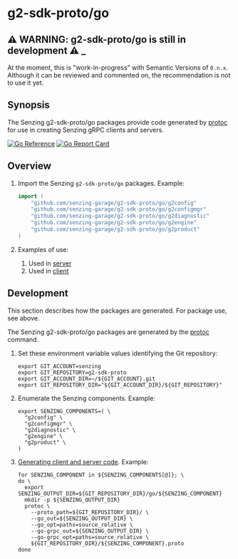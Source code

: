 # g2-sdk-proto/go

## :warning: WARNING: g2-sdk-proto/go is still in development :warning: _

At the moment, this is "work-in-progress" with Semantic Versions of `0.n.x`.
Although it can be reviewed and commented on,
the recommendation is not to use it yet.

## Synopsis

The Senzing g2-sdk-proto/go packages provide code generated by
[protoc](https://github.com/senzing-garage/knowledge-base/blob/main/WHATIS/protoc.md)
for use in creating Senzing gRPC clients and servers.

[![Go Reference](https://pkg.go.dev/badge/github.com/senzing-garage/g2-sdk-proto/go.svg)](https://pkg.go.dev/github.com/senzing-garage/g2-sdk-proto/go)
[![Go Report Card](https://goreportcard.com/badge/github.com/senzing-garage/g2-sdk-proto/go)](https://goreportcard.com/report/github.com/senzing-garage/g2-sdk-proto/go)

## Overview

1. Import the Senzing `g2-sdk-proto/go` packages.
   Example:

    ```go
    import (
        "github.com/senzing-garage/g2-sdk-proto/go/g2config"
        "github.com/senzing-garage/g2-sdk-proto/go/g2configmgr"
        "github.com/senzing-garage/g2-sdk-proto/go/g2diagnostic"
        "github.com/senzing-garage/g2-sdk-proto/go/g2engine"
        "github.com/senzing-garage/g2-sdk-proto/go/g2product"
    )
    ```

1. Examples of use:
    1. Used in [server](https://github.com/senzing-garage/serve-grpc/blob/main/g2engineserver/g2engineserver.go)
    1. Used in [client](https://github.com/senzing-garage/g2-sdk-go-grpc/blob/main/g2engineclient/g2engineclient.go)

## Development

This section describes how the packages are generated.
For package use, see above.

The Senzing g2-sdk-proto/go packages are generated by the
[protoc](https://github.com/senzing-garage/knowledge-base/blob/main/WHATIS/protoc.md)
command.

1. Set these environment variable values identifying the Git repository:

    ```console
    export GIT_ACCOUNT=senzing
    export GIT_REPOSITORY=g2-sdk-proto
    export GIT_ACCOUNT_DIR=~/${GIT_ACCOUNT}.git
    export GIT_REPOSITORY_DIR="${GIT_ACCOUNT_DIR}/${GIT_REPOSITORY}"

    ```

1. Enumerate the Senzing components.
   Example:

    ```console
    export SENZING_COMPONENTS=( \
      "g2config" \
      "g2configmgr" \
      "g2diagnostic" \
      "g2engine" \
      "g2product" \
    )

    ```

1. [Generating client and server code](https://grpc.io/docs/languages/go/basics/#generating-client-and-server-code).
   Example:

    ```console
    for SENZING_COMPONENT in ${SENZING_COMPONENTS[@]}; \
    do \
      export SENZING_OUTPUT_DIR=${GIT_REPOSITORY_DIR}/go/${SENZING_COMPONENT}
      mkdir -p ${SENZING_OUTPUT_DIR}
      protoc \
        --proto_path=${GIT_REPOSITORY_DIR}/ \
        --go_out=${SENZING_OUTPUT_DIR} \
        --go_opt=paths=source_relative \
        --go-grpc_out=${SENZING_OUTPUT_DIR} \
        --go-grpc_opt=paths=source_relative \
        ${GIT_REPOSITORY_DIR}/${SENZING_COMPONENT}.proto
    done

    ```
